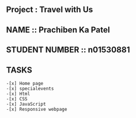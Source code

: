 
## Project : Travel with Us

## NAME :: Prachiben Ka Patel
## STUDENT NUMBER :: n01530881

## TASKS  
    -[x] Home page	
	-[x] specialevents
    -[x] Html
    -[x] CSS
    -[x] JavaScript
    -[x] Responsive webpage
    